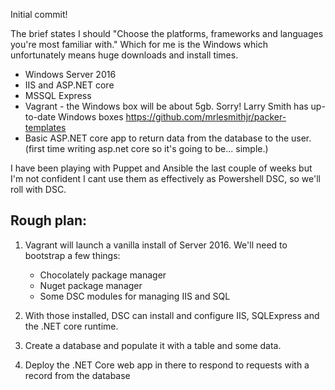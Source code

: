 Initial commit!

The brief states I should "Choose the platforms, frameworks and languages you're most familiar with." Which for me is the Windows which unfortunately means huge downloads and install times.


- Windows Server 2016
- IIS and ASP.NET core
- MSSQL Express
- Vagrant - the Windows box will be about 5gb. Sorry! Larry Smith has up-to-date Windows boxes https://github.com/mrlesmithjr/packer-templates
- Basic ASP.NET core app to return data from the database to the user. (first time writing asp.net core so it's going to be... simple.)

I have been playing with Puppet and Ansible the last couple of weeks but I'm not confident I cant use them as effectively as Powershell DSC, so we'll roll with DSC. 

## Rough plan:

1. Vagrant will launch a vanilla install of Server 2016. We'll need to bootstrap a few things:
    - Chocolately package manager
    - Nuget package manager
    - Some DSC modules for managing IIS and SQL 

2. With those installed, DSC can install and configure IIS, SQLExpress and the .NET core runtime. 


3. Create a database and populate it with a table and some data. 


4. Deploy the .NET Core web app in there to respond to requests with a record from the  database


